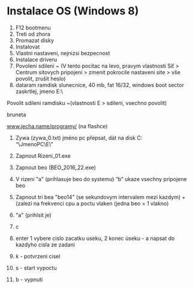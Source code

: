 # Instalace OS (Windows 8)

1) F12 bootmenu
2) Treti od zhora
3) Promazat disky
4) Instalovat
5) Vlastni nastaveni, nejnizsi bezpecnost
6) Instalace driveru
7) Povoleni sdileni ~ (V tento pocitac na levo, pravym vlastnosti Síť > Centrum sitovych pripojeni > zmenit pokrocile nastaveni site > vše povolit, zrušit heslo)
8) dataram ramdisk slunecnice, 40 mb, fat 16/32, windows boot sector zaskrtlej, jmeno E:\

Povolit sdileni ramdisku 
~(vlastnosti E > sdileni, vsechno povolit)

bruneta

www.jecha.name/programy/ (na flashce)

1) Zywa (zywa_0.txt) jméno pc přepsat, dát na disk C:\
“\\JmenoPC\E\”

2) Zapnout Rizeni_01.exe

3) Zapnout beo (BEO_2016_22.exe)

4) V rizeni "a" (prihlasuje beo do systemu) “b” ukaze vsechny pripojene beo

5) Zapnout tri bea "beo14" (se sekundovym intervalem mezi kazdym) + (zalezi na frekvenci cpu a poctu vlaken (jedna beo = 1 vlakno)

6) "a" (prihlsit je)

7) c 

8) enter 1 vybere cislo zacatku useku, 2 konec úseku - a napsat do kazdyho cisla ze zadani

9) k - potvrzeni cisel

10) s - start vypoctu

11) b - vypnuti
